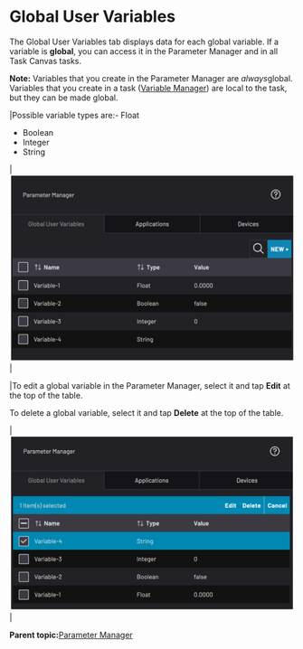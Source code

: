 # Global User Variables

The Global User Variables tab displays data for each global variable. If a variable is **global**, you can access it in the Parameter Manager and in all Task Canvas tasks.

**Note:** Variables that you create in the Parameter Manager are *always*global. Variables that you create in a task \([Variable Manager](../6-Task-Canvas-App/create_and_manage_variables.md)\) are local to the task, but they can be made global.

|Possible variable types are:-   Float
-   Boolean
-   Integer
-   String

|![](../../../_Media/ForgeOS-5-x/Parameter-Manager-App-5-x/parameter_manager_global_user_variables_5-1_cropped.png)|

|To edit a global variable in the Parameter Manager, select it and tap **Edit** at the top of the table.

To delete a global variable, select it and tap **Delete** at the top of the table.

|![](../../../_Media/ForgeOS-5-x/Parameter-Manager-App-5-x/parameter_manager_global_user_variables_edit_or_delete.png)|

**Parent topic:**[Parameter Manager](../7-Parameter-Manager-App/parameter-manager-app.md)

